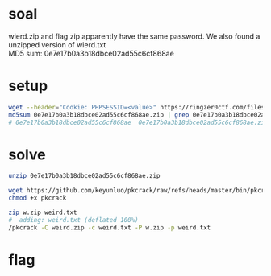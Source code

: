 # soal
wierd.zip and flag.zip apparently have the same password. We also found a unzipped version of wierd.txt \
MD5 sum: 0e7e17b0a3b18dbce02ad55c6cf868ae

# setup
```bash
wget --header="Cookie: PHPSESSID=<value>" https://ringzer0ctf.com/files/0e7e17b0a3b18dbce02ad55c6cf868ae.zip
md5sum 0e7e17b0a3b18dbce02ad55c6cf868ae.zip | grep 0e7e17b0a3b18dbce02ad55c6cf868ae
# 0e7e17b0a3b18dbce02ad55c6cf868ae  0e7e17b0a3b18dbce02ad55c6cf868ae.zip
```

# solve
```bash
unzip 0e7e17b0a3b18dbce02ad55c6cf868ae.zip

wget https://github.com/keyunluo/pkcrack/raw/refs/heads/master/bin/pkcrack
chmod +x pkcrack

zip w.zip weird.txt 
#  adding: weird.txt (deflated 100%)
/pkcrack -C weird.zip -c weird.txt -P w.zip -p weird.txt
```

# flag
